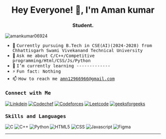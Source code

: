 <h1 align="center">Hey Everyone! 👋, I'm Aman kumar</h1>
<h3 align="center">Student.</h3>
<p align="left"> <img src="https://komarev.com/ghpvc/?username=amankumar06924&label=Profile%20views&color=0e75b6&style=flat" alt="amankumar06924" /> </p>

- 👷 <samp>Currently pursuing B.Tech in CSE(AI)(2024-2028) from Chhattisgarh Swami Vivekanand Technical University
- 💬 <samp>Ask me about C/C++/Competitive programming/Html/CSS/Js/Python
- 🌱 <samp>I’m currently learning -------------
- ⚡ <samp>Fun fact: Nothing
- 📫 <samp>How to reach me amn12966966@gmail.com


<h3><b><samp>Connect with Me</samp></b></h3>

[![Linkdein](https://img.shields.io/badge/LinkedIn-0077B5?style=for-the-badge&logo=linkedin&logoColor=white)](https://www.linkedin.com/in/aman-kumar-24a968291)
[![Codechef](https://img.shields.io/badge/-CodeChef-5B4638?style=for-the-badge&logo=CodeChef&logoColor=white)](https://www.codechef.com/users/amn24)
[![Codeforces](https://img.shields.io/badge/-Codeforces-1F8ACB?style=for-the-badge&logo=Codeforces&logoColor=white)](https://codeforces.com/profile/amn24) 
[![Leetcode](https://img.shields.io/badge/-Leetcode-000000?style=for-the-badge&logo=Leetcode&logoColor=white)](https://leetcode.com/u/JKHxQUFKNX/) 
[![geeksforgeeks](https://img.shields.io/badge/-Hackerrank-2EC866?style=for-the-badge&logo=HackerRank&logoColor=white)](https://www.geeksforgeeks.org/user/amn129pbt8/)

<h3><b><samp>Skills and Languages</samp></b></h3>

![C](https://img.shields.io/badge/C-27338e?style=for-the-badge&logo=c&logoColor=white)
![C++](https://img.shields.io/badge/C++-00599C?style=for-the-badge&logo=c%2B%2B&logoColor=white)
![Python](https://img.shields.io/badge/Python-3776AB?style=for-the-badge&logo=Python&logoColor=white)
![HTML5](https://img.shields.io/badge/HTML5-E34F26?style=for-the-badge&logo=HTML5&logoColor=white)
![CSS](https://img.shields.io/badge/CSS3-1572B6?style=for-the-badge&logo=CSS3&logoColor=white)
![Javascript](https://img.shields.io/badge/JavaScript-F7DF1E?style=for-the-badge&logo=javascript&logoColor=black)
![Figma](https://img.shields.io/badge/Figma-F24E1E?style=for-the-badge&logo=Figma&logoColor=white)



<hr>
